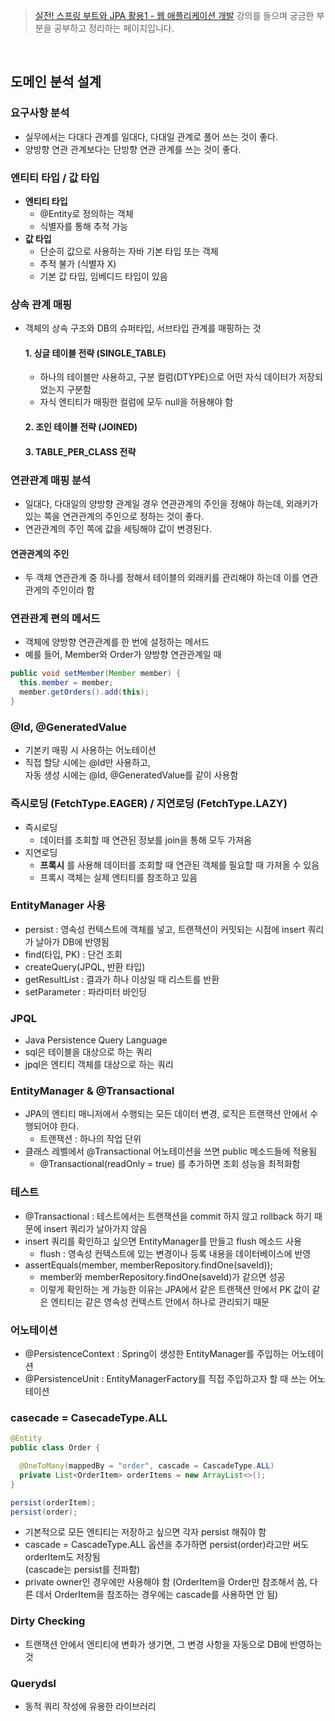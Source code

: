 > [실전! 스프링 부트와 JPA 활용1 - 웹 애플리케이션 개발](https://www.inflearn.com/course/%EC%8A%A4%ED%94%84%EB%A7%81%EB%B6%80%ED%8A%B8-JPA-%ED%99%9C%EC%9A%A9-1/dashboard) 강의를 들으며 궁금한 부분을 공부하고 정리하는 페이지입니다.

<br>

## 도메인 분석 설계

### 요구사항 분석
- 실무에서는 다대다 관계를 일대다, 다대일 관계로 풀어 쓰는 것이 좋다.
- 양방향 연관 관계보다는 단방향 연관 관계를 쓰는 것이 좋다.
  
### 엔티티 타입 / 값 타입
- __엔티티 타입__
  - @Entity로 정의하는 객체
  - 식별자를 통해 추적 가능
- __값 타입__
  - 단순히 값으로 사용하는 자바 기본 타입 또는 객체
  - 추적 불가 (식별자 X)
  - 기본 값 타입, 임베디드 타입이 있음

### 상속 관계 매핑
- 객체의 상속 구조와 DB의 슈퍼타입, 서브타입 관계를 매핑하는 것
  #### 1. 싱글 테이블 전략 (SINGLE_TABLE)
  - 하나의 테이블만 사용하고, 구분 컬럼(DTYPE)으로 어떤 자식 데이터가 저장되었는지 구분함
  - 자식 엔티티가 매핑한 컬럼에 모두 null을 허용해야 함
  #### 2. 조인 테이블 전략 (JOINED)
  #### 3. TABLE_PER_CLASS 전략

### 연관관계 매핑 분석
- 일대다, 다대일의 양방향 관계일 경우 연관관계의 주인을 정해야 하는데, 외래키가 있는 쪽을 연관관계의 주인으로 정하는 것이 좋다.
- 연관관계의 주인 쪽에 값을 세팅해야 값이 변경된다.
#### 연관관계의 주인
- 두 객체 연관관계 중 하나를 정해서 테이블의 외래키를 관리해야 하는데 이를 연관관게의 주인이라 함

### 연관관계 편의 메서드
- 객체에 양방향 연관관계를 한 번에 설정하는 메서드
- 예를 들어, Member와 Order가 양방향 연관관계일 때
```JAVA
public void setMember(Member member) {
  this.member = member;
  member.getOrders().add(this);
}
```

### @Id, @GeneratedValue
- 기본키 매핑 시 사용하는 어노테이션
- 직접 할당 시에는 @Id만 사용하고,  
  자동 생성 시에는 @Id, @GeneratedValue를 같이 사용함

### 즉시로딩 (FetchType.EAGER) / 지연로딩 (FetchType.LAZY)
- 즉시로딩
  - 데이터를 조회할 때 연관된 정보를 join을 통해 모두 가져옴
- 지연로딩
  - __프록시__ 를 사용해 데이터를 조회할 때 연관된 객체를 필요할 때 가져올 수 있음
  - 프록시 객체는 실제 엔티티를 참조하고 있음

### EntityManager 사용
- persist : 영속성 컨텍스트에 객체를 넣고, 트랜잭션이 커밋되는 시점에 insert 쿼리가 날아가 DB에 반영됨
- find(타입, PK) : 단건 조회
- createQuery(JPQL, 반환 타입)
- getResultList : 결과가 하나 이상일 때 리스트를 반환
- setParameter : 파라미터 바인딩

### JPQL
- Java Persistence Query Language
- sql은 테이블을 대상으로 하는 쿼리
- jpql은 엔티티 객체를 대상으로 하는 쿼리

### EntityManager & @Transactional
- JPA의 엔티티 매니저에서 수행되는 모든 데이터 변경, 로직은 트랜잭션 안에서 수행되어야 한다.
  - 트랜잭션 : 하나의 작업 단위
- 클래스 레벨에서 @Transactional 어노테이션을 쓰면 public 메소드들에 적용됨
  - @Transactional(readOnly = true) 를 추가하면 조회 성능을 최적화함

### 테스트
- @Transactional : 테스트에서는 트랜잭션을 commit 하지 않고 rollback 하기 때문에 insert 쿼리가 날아가지 않음
- insert 쿼리를 확인하고 싶으면 EntityManager를 만들고 flush 메소드 사용
  - flush : 영속성 컨텍스트에 있는 변경이나 등록 내용을 데이터베이스에 반영
- assertEquals(member, memberRepository.findOne(saveId));
  - member와 memberRepository.findOne(saveId)가 같으면 성공
  - 이렇게 확인하는 게 가능한 이유는 JPA에서 같은 트랜잭션 안에서 PK 값이 같은 엔티티는 같은 영속성 컨텍스트 안에서 하나로 관리되기 때문

### 어노테이션
- @PersistenceContext : Spring이 생성한 EntityManager를 주입하는 어노테이션
- @PersistenceUnit : EntityManagerFactory를 직접 주입하고자 할 때 쓰는 어노테이션

### casecade = CasecadeType.ALL
```JAVA
@Entity
public class Order {

  @OneToMany(mappedBy = "order", cascade = CascadeType.ALL)
  private List<OrderItem> orderItems = new ArrayList<>();
}

persist(orderItem);
persist(order);
```
- 기본적으로 모든 엔티티는 저장하고 싶으면 각자 persist 해줘야 함
- cascade = CascadeType.ALL 옵션을 추가하면 persist(order)라고만 써도 orderItem도 저장됨  
  (cascade는 persist를 전파함)
- private owner인 경우에만 사용해야 함 (OrderItem을 Order만 참조해서 씀, 다른 데서 OrderItem을 참조하는 경우에는 cascade를 사용하면 안 됨)

### Dirty Checking
- 트랜잭션 안에서 엔티티에 변화가 생기면, 그 변경 사항을 자동으로 DB에 반영하는 것

### Querydsl
- 동적 쿼리 작성에 유용한 라이브러리